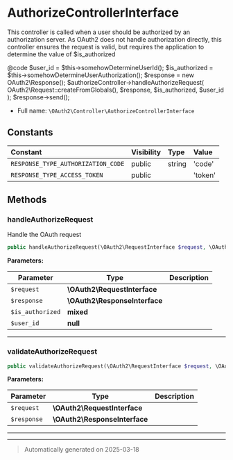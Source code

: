 
# AuthorizeControllerInterface

This controller is called when a user should be authorized
 by an authorization server.  As OAuth2 does not handle
 authorization directly, this controller ensures the request is valid, but
 requires the application to determine the value of $is_authorized

 @code
$user_id = $this->somehowDetermineUserId();
$is_authorized = $this->somehowDetermineUserAuthorization();
$response = new OAuth2\Response();
$authorizeController->handleAuthorizeRequest(
    OAuth2\Request::createFromGlobals(),
    $response,
    $is_authorized,
    $user_id
);
$response->send();

* Full name: `\OAuth2\Controller\AuthorizeControllerInterface`


## Constants

| Constant | Visibility | Type | Value |
|:---------|:-----------|:-----|:------|
|`RESPONSE_TYPE_AUTHORIZATION_CODE`|public|string|&#039;code&#039;|
|`RESPONSE_TYPE_ACCESS_TOKEN`|public| |&#039;token&#039;|

## Methods


### handleAuthorizeRequest

Handle the OAuth request

```php
public handleAuthorizeRequest(\OAuth2\RequestInterface $request, \OAuth2\ResponseInterface $response, mixed $is_authorized, null $user_id = null): mixed
```








**Parameters:**

| Parameter | Type | Description |
|-----------|------|-------------|
| `$request` | **\OAuth2\RequestInterface** |  |
| `$response` | **\OAuth2\ResponseInterface** |  |
| `$is_authorized` | **mixed** |  |
| `$user_id` | **null** |  |





***

### validateAuthorizeRequest



```php
public validateAuthorizeRequest(\OAuth2\RequestInterface $request, \OAuth2\ResponseInterface $response): bool
```








**Parameters:**

| Parameter | Type | Description |
|-----------|------|-------------|
| `$request` | **\OAuth2\RequestInterface** |  |
| `$response` | **\OAuth2\ResponseInterface** |  |





***


***
> Automatically generated on 2025-03-18
